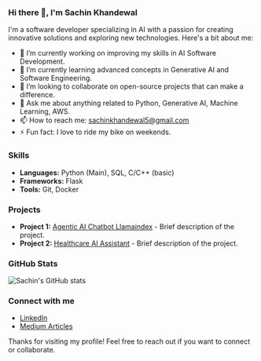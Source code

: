 ### Hi there 👋, I'm Sachin Khandewal

I'm a software developer specializing in AI with a passion for creating innovative solutions and exploring new technologies. Here's a bit about me:

- 🔭 I’m currently working on improving my skills in AI Software Development.
- 🌱 I’m currently learning advanced concepts in Generative AI and Software Engineering.
- 👯 I’m looking to collaborate on open-source projects that can make a difference.
- 💬 Ask me about anything related to Python, Generative AI, Machine Learning, AWS.
- 📫 How to reach me: [sachinkhandewal5@gmail.com](mailto:sachinkhandewal5@gmail.com)
- ⚡ Fun fact: I love to ride my bike on weekends.
  
### Skills

- **Languages:** Python (Main), SQL, C/C++ (basic)
- **Frameworks:** Flask
- **Tools:** Git, Docker
  
### Projects

- **Project 1:** [Agentic AI Chatbot Llamaindex](https://github.com/sachink1729/Agentic-AI-Chatbot-Llamaindex) - Brief description of the project.
- **Project 2:** [Healthcare AI Assistant](https://github.com/sachink1729/Healthcare-AI-Assistant-Medical-Data-Qdrant-Dspy-Groq) - Brief description of the project.

### GitHub Stats

![Sachin's GitHub stats](https://github-readme-stats.vercel.app/api?username=sachink1729&show_icons=true&theme=radical)

### Connect with me

- [LinkedIn](https://www.linkedin.com/in/sachink1729/)
- [Medium Articles](https://sachinkhandewal.medium.com/)

Thanks for visiting my profile! Feel free to reach out if you want to connect or collaborate.
